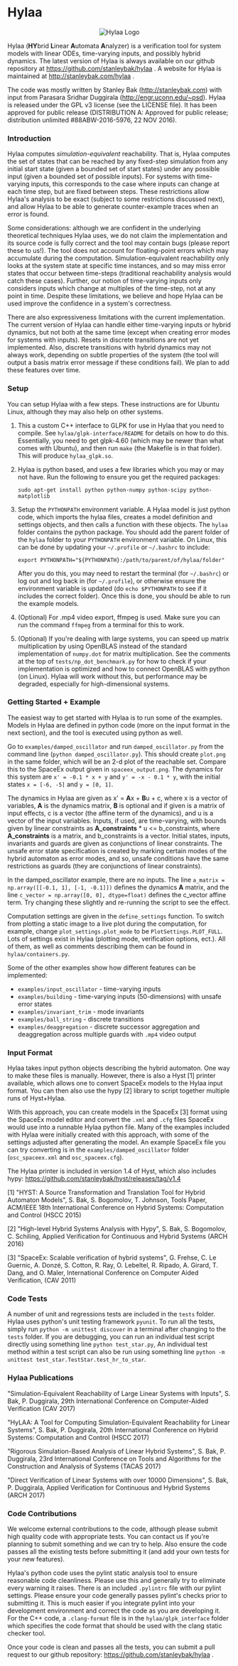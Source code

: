 # Hylaa #

<p align="center"> <img src="hylaa_logo_small.png" alt="Hylaa Logo"/> </p>

Hylaa (**HY**brid **L**inear **A**utomata **A**nalyzer) is a verification tool for system models with linear ODEs, time-varying inputs, and possibly hybrid dynamics. The latest version of Hylaa is always available on our github repository at https://github.com/stanleybak/hylaa . A website for Hylaa is maintained at http://stanleybak.com/hylaa .

The code was mostly written by Stanley Bak (http://stanleybak.com) with input from Parasara Sridhar Duggirala (http://engr.uconn.edu/~psd). Hylaa is released under the GPL v3 license (see the LICENSE file). It has been approved for public release (DISTRIBUTION A: Approved for public release; distribution unlimited #88ABW-2016-5976, 22 NOV 2016).

### Introduction ###

Hylaa computes *simulation-equivalent* reachability. That is, Hylaa computes the set of states that can be reached by any fixed-step simulation from any initial start state (given a bounded set of start states) under any possible input (given a bounded set of possible inputs). For systems with time-varying inputs, this corresponds to the case where inputs can change at each time step, but are fixed between steps. These restrictions allow Hylaa's analysis to be exact (subject to some restrictions discussed next), and allow Hylaa to be able to generate counter-example traces when an error is found.

Some considerations: although we are confident in the underlying theoretical techniques Hylaa uses, we do not claim the implementation and its source code is fully correct and the tool may contain bugs (please report these to us!). The tool does not account for floating-point errors which may accumulate during the computation. Simulation-equivalent reachability only looks at the system state at specific time instances, and so may miss error states that occur between time-steps (traditional reachability analysis would catch these cases). Further, our notion of time-varying inputs only considers inputs which change at multiples of the time-step, not at any point in time. Despite these limitations, we believe and hope Hylaa can be used improve the confidence in a system's correctness.

There are also expressiveness limitations with the current implementation. The current version of Hylaa can handle either time-varying inputs or hybrid dynamics, but not both at the same time (except when creating error modes for systems with inputs). Resets in discrete transitions are not yet implemented. Also, discrete transitions with hybrid dynamics may not always work, depending on subtle properties of the system (the tool will output a basis matrix error message if these conditions fail). We plan to add these features over time.

### Setup ###

You can setup Hylaa with a few steps. These instructions are for Ubuntu Linux, although they may also help on other systems.

1. This a custom C++ interface to GLPK for use in Hylaa that you need to compile. See `hylaa/glpk-interface/README` for details on how to do this. Essentially, you need to get glpk-4.60 (which may be newer than what comes with Ubuntu), and then run `make` (the Makefile is in that folder). This will produce `hylaa_glpk.so`.

2. Hylaa is python based, and uses a few libraries which you may or may not have. Run the following to ensure you get the required packages: 

   `sudo apt-get install python python-numpy python-scipy python-matplotlib`

3. Setup the `PYTHONPATH` environment variable. A Hylaa model is just python code, which imports the hylaa files, creates a model definition and settings objects, and then calls a function with these objects. The `hylaa` folder contains the python package. You should add the parent folder of the `hylaa` folder to your `PYTHONPATH` environment variable. On Linux, this can be done by updating your `~/.profile` or `~/.bashrc` to include: 

   `export PYTHONPATH="${PYTHONPATH}:/path/to/parent/of/hylaa/folder"`
   
   After you do this, you may need to restart the terminal (for `~/.bashrc`) or log out and log back in (for `~/.profile`), or otherwise ensure the environment variable is updated (do `echo $PYTHONPATH` to see if it includes the correct folder). Once this is done, you should be able to run the example models.

4. (Optional) For .mp4 video export, ffmpeg is used. Make sure you can run the command `ffmpeg` from a terminal for this to work.

5. (Optional) If you're dealing with large systems, you can speed up matrix multiplication by using OpenBLAS instead of the standard implementation of `numpy.dot` for matrix multiplication. See the comments at the top of `tests/np_dot_benchmark.py` for how to check if your implementation is optimized and how to connect OpenBLAS with python (on Linux). Hylaa will work without this, but performance may be degraded, especially for high-dimensional systems.

### Getting Started + Example ###

The easiest way to get started with Hylaa is to run some of the examples. Models in Hylaa are defined in python code (more on the input format in the next section), and the tool is executed using python as well.

Go to `examples/damped_oscillator` and run `damped_oscillator.py` from the command line (`python damped_oscillator.py`). This should create `plot.png` in the same folder, which will be an 2-d plot of the reachable set. Compare this to the SpaceEx output given in `spaceex_output.png`. The dynamics for this system are `x' = -0.1 * x + y` and `y' = -x - 0.1 * y`, with the initial states `x = [-6, -5]` and `y = [0, 1]`. 

The dynamics in Hylaa are given as x' = **A**x + **B**u + c, where x is a vector of variables, **A** is the dynamics matrix, **B** is optional and if given is a matrix of input effects, c is a vector (the affine term of the dynamics), and u is a vector of the input variables. Inputs, if used, are time-varying, with bounds given by linear constraints as **A_constraints** * u <= b_constraints, where **A_constraints** is a matrix, and b_constraints is a vector. Initial states, inputs, invariants and guards are given as conjunctions of linear constraints. The unsafe error state specification is created by marking certain modes of the hybrid automaton as error modes, and so, unsafe conditions have the same restrictions as guards (they are conjunctions of linear constraints).

In the damped_oscillator example, there are no inputs. The line `a_matrix = np.array([[-0.1, 1], [-1, -0.1]])` defines the dynamics **A** matrix, and the line `c_vector = np.array([0, 0], dtype=float)` defines the c_vector affine term. Try changing these slightly and re-running the script to see the effect.

Computation settings are given in the `define_settings` function. To switch from plotting a static image to a live plot during the computation, for example, change `plot_settings.plot_mode` to be `PlotSettings.PLOT_FULL`. Lots of settings exist in Hylaa (plotting mode, verification options, ect.). All of them, as well as comments describing them can be found in `hylaa/containers.py`.

Some of the other examples show how different features can be implemented:

* `examples/input_oscillator` - time-varying inputs
* `examples/building` - time-varying inputs (50-dimensions) with unsafe error states
* `examples/invariant_trim` - mode invariants
* `examples/ball_string` - discrete transitions
* `examples/deaggregation` - discrete successor aggregation and deaggregation across multiple guards with `.mp4` video output

### Input Format ###

Hylaa takes input python objects describing the hybrid automaton. One way to make these files is manually. However, there is also a Hyst [1] printer available, which allows one to convert SpaceEx models to the Hylaa input format. You can then also use the hypy [2] library to script together multiple runs of Hyst+Hylaa.

With this approach, you can create models in the SpaceEx [3] format using the SpaceEx model editor and convert the `.xml` and `.cfg` files SpaceEx would use into a runnable Hylaa python file. Many of the examples included with Hylaa were initially created with this approach, with some of the settings adjusted after generating the model. An example SpaceEx file you can try converting is in the `examples/damped_oscillator` folder (`osc_spaceex.xml` and `osc_spaceex.cfg`).

The Hylaa printer is included in version 1.4 of Hyst, which also includes hypy: https://github.com/stanleybak/hyst/releases/tag/v1.4

[1] "HYST: A Source Transformation and Translation Tool for Hybrid Automaton Models", S. Bak, S. Bogomolov, T. Johnson, Tools Paper, ACM/IEEE 18th International Conference on Hybrid Systems: Computation and Control (HSCC 2015)

[2] "High-level Hybrid Systems Analysis with Hypy", S. Bak, S. Bogomolov, C. Schiling, Applied Verification for Continuous and Hybrid Systems (ARCH 2016)

[3] "SpaceEx: Scalable verification of hybrid systems", G. Frehse, C. Le Guernic, A. Donzé, S. Cotton, R. Ray, O. Lebeltel, R. Ripado, A. Girard, T. Dang, and O. Maler, International Conference on Computer Aided Verification, (CAV 2011)

### Code Tests ###

A number of unit and regressions tests are included in the `tests` folder. Hylaa uses python's unit testing framework `pyunit`. To run all the tests, simply run `python -m unittest discover` in a terminal after changing to the `tests` folder. If you are debugging, you can run an individual test script directly using something line `python test_star.py`, An individual test method within a test script can also be run using something line `python -m unittest test_star.TestStar.test_hr_to_star`.

### Hylaa Publications ###

"Simulation-Equivalent Reachability of Large Linear Systems with Inputs", S. Bak, P. Duggirala, 29th International Conference on Computer-Aided Verification (CAV 2017)

"HyLAA: A Tool for Computing Simulation-Equivalent Reachability for Linear Systems", S. Bak, P. Duggirala, 20th International Conference on Hybrid Systems: Computation and Control (HSCC 2017)

"Rigorous Simulation-Based Analysis of Linear Hybrid Systems", S. Bak, P. Duggirala, 23rd International Conference on Tools and Algorithms for the Construction and Analysis of Systems (TACAS 2017)

"Direct Verification of Linear Systems with over 10000 Dimensions", S. Bak, P. Duggirala, Applied Verification for Continuous and Hybrid Systems (ARCH 2017)

### Code Contributions ###

We welcome external contributions to the code, although please submit high quality code with appropriate tests. You can contact us if you're planning to submit something and we can try to help. Also ensure the code passes all the existing tests before submitting it (and add your own tests for your new features). 

Hylaa's python code uses the pylint static analysis tool to ensure reasonable code cleanliness. Please use this and generally try to eliminate every warning it raises. There is an included `.pylintrc` file with our pylint settings. Please ensure your code generally passes pylint's checks prior to submitting it. This is much easier if you integrate pylint into your development environment and correct the code as you are developing it. For the C++ code, a `.clang-format` file is in the `hylaa/glpk_interface` folder which specifies the code format that should be used with the clang static checker tool.

Once your code is clean and passes all the tests, you can submit a pull request to our github repository: https://github.com/stanleybak/hylaa .
